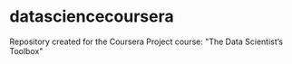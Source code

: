 # datasciencecoursera
Repository created for the Coursera Project course: "The Data Scientist’s Toolbox"
